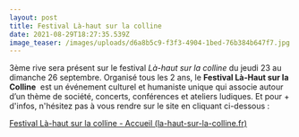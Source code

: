 ```yaml
---
layout: post
title: Festival Là-haut sur la colline
date: 2021-08-29T18:27:35.539Z
image_teaser: /images/uploads/d6a8b5c9-f3f3-4904-1bed-76b384b647f7.jpg
---
```

3ème rive sera présent sur le festival *Là-haut sur la colline* du jeudi 23 au dimanche 26 septembre. Organisé tous les 2 ans, le **Festival Là-Haut sur la Colline**  est un événement culturel et humaniste unique qui associe autour d’un thème de société, concerts, conférences et ateliers ludiques. Et pour + d'infos, n'hésitez pas à vous rendre sur le site en cliquant ci-dessous : 

[Festival Là-haut sur la colline - Accueil (la-haut-sur-la-colline.fr)](https://www.la-haut-sur-la-colline.fr/)
